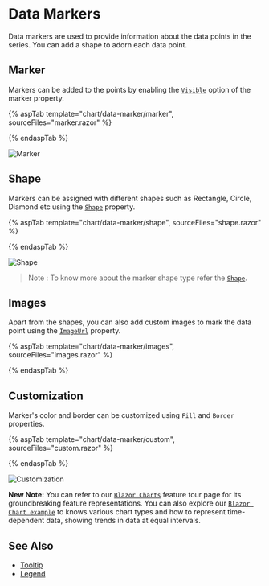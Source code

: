 # Data Markers

Data markers are used to provide information about the data points in the series. You can add a shape to adorn each data point.

<!-- markdownlint-disable MD036 -->

## Marker

<!-- markdownlint-disable MD036 -->

Markers can be added to the points by enabling the [`Visible`](https://help.syncfusion.com/cr/blazor/Syncfusion.Blazor~Syncfusion.Blazor.Charts.ChartMarker~Visible.html)
option of the marker property.

{% aspTab template="chart/data-marker/marker", sourceFiles="marker.razor" %}

{% endaspTab %}

![Marker](images/marker/marker-razor.png)

## Shape

Markers can be assigned with different shapes such as Rectangle, Circle, Diamond etc using the [`Shape`](https://help.syncfusion.com/cr/blazor/Syncfusion.Blazor.Grids.SfGrid-1.html#Syncfusion_Blazor_Grids_SfGrid_1_Query) property.

{% aspTab template="chart/data-marker/shape", sourceFiles="shape.razor" %}

{% endaspTab %}

![Shape](images/marker/shape-razor.png)

>Note : To know more about the marker shape type refer the [`Shape`](https://help.syncfusion.com/cr/blazor/Syncfusion.Blazor~Syncfusion.Blazor.Charts.ChartMarker~Shape.html).

## Images

Apart from the shapes, you can also add custom images to mark the data point using the
[`ImageUrl`](https://help.syncfusion.com/cr/blazor/Syncfusion.Blazor~Syncfusion.Blazor.Charts.ChartMarker~ImageUrl.html) property.

{% aspTab template="chart/data-marker/images", sourceFiles="images.razor" %}

{% endaspTab %}

## Customization

Marker's color and border can be customized using `Fill` and `Border` properties.

{% aspTab template="chart/data-marker/custom", sourceFiles="custom.razor" %}

{% endaspTab %}

![Customization](images/marker/custom-razor.png)

**New Note:** You can refer to our [`Blazor Charts`](https://www.syncfusion.com/blazor-components/blazor-charts) feature tour page for its groundbreaking feature representations. You can also explore our [`Blazor Chart example`](https://blazor.syncfusion.com/demos/chart/line?theme=bootstrap4) to knows various chart types and how to represent time-dependent data, showing trends in data at equal intervals.

## See Also

* [Tooltip](./tool-tip)
* [Legend](./legend)